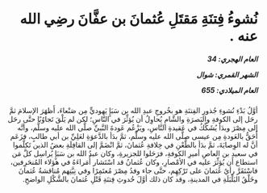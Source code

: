 <h1 dir="rtl">نُشوءُ فِتنَةِ مَقتَلِ عُثمانَ بن عفَّانَ رضِي الله عنه .</h1>

<h5 dir="rtl">العام الهجري:  34

الشهر القمري: شوال

العام الميلادي: 655</h5>

<p dir="rtl">أوَّلُ بَدْءِ نُشوءِ جُذورِ الفِتنَةِ هو بخُروجِ عبدِ الله بن سَبَإٍ يَهوديٍّ مِن صَنْعاءَ، أَظهَرَ الإسلامَ ثمَّ رحَل إلى الكوفةِ والبَصرَةِ والشَّامِ يُحاوِلُ أن يُؤثِّرَ في النَّاسِ؛ لكن لم يَلْقَ تَجاوُبًا حتَّى رحَل إلى مِصْرَ وبدَأ يُشَكِّكُ في عَقيدةِ النَّاسِ، ويَزْعُم عَودةَ النَّبيِّ صلَّى الله عليه وسلَّم، وأنَّه أَحَقُّ بالعَودةِ مِن عيسى صلَّى الله عليه وسلَّم، ثمَّ بدَأ بالدَّعوَةِ لعَلِيِّ بن أبي طالبٍ، فزَعَم أنَّ له الوِصايَةَ، ثمَّ بدَأ بالطَّعْنِ في خِلافةِ عُثمانَ، ثمَّ انْضَمَّ إلى القافِلَةِ بعضُ الذين تَكلَّموا في سعيدِ بن العاصِ أميرِ الكوفةِ، فرَحَلوا للجزيرةِ، وكان عبدُ الله بن سَبَإٍ يُراسِل كلَّ مَن استطاع أن يُؤثِّرَ عليه في الأمْصارِ، وكان عُثمانُ قد اسْتَشار أُمَراءَهُ في هؤلاء المُنحَرِفين، فاسْتَقَرَّ رأيُ عُثمانَ على تَرْكِهِم، حتَّى جاء وفدُ مِصْرَ مُعتَمِرًا وفي نِيَّتِهم مُناقشةُ عُثمانَ وخَلْقُ البَلْبَلَةِ في المدينةِ، وقد كان ذلك أوَّلَ حُدوثِ فِتنَةِ قَتْلِ عُثمانَ بالشَّكْلِ الواضحِ.</p></br>
